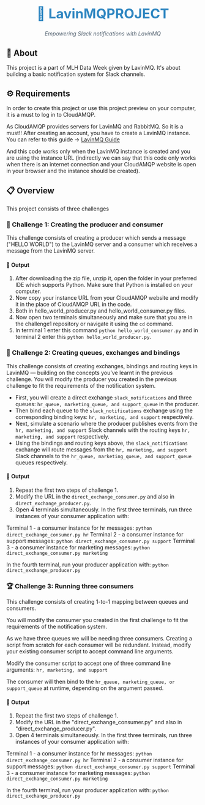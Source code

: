<div align="center">
  <h1 style="color: #2E86C1; font-size: 2.5em;">🚀 LavinMQPROJECT</h1>
  <p style="font-style: italic; color: #566573;">Empowering Slack notifications with LavinMQ</p>
</div>

## 📝 About
This project is a part of MLH Data Week given by LavinMQ. It's about building a basic notification system for Slack channels.

## ⚙️ Requirements
In order to create this project or use this project preview on your computer, it is a must to log in to CloudAMQP.

As CloudAMQP provides servers for LavinMQ and RabbitMQ. So it is a must!!
After creating an account, you have to create a LavinMQ instance. You can refer to this guide -> [LavinMQ Guide](https://hackp.ac/ghwdata24-lavinmq-guide2)

And this code works only when the LavinMQ instance is created and you are using the instance URL (indirectly we can say that this code only works when there is an internet connection and your CloudAMQP website is open in your browser and the instance should be created).

## 📋 Overview
This project consists of three challenges

### 🎯 Challenge 1: Creating the producer and consumer
This challenge consists of creating a producer which sends a message ("HELLO WORLD") to the LavinMQ server and a consumer which receives a message from the LavinMQ server.
#### 📄 Output
1. After downloading the zip file, unzip it, open the folder in your preferred IDE which supports Python. Make sure that Python is installed on your computer.
2. Now copy your instance URL from your CloudAMQP website and modify it in the place of CloudAMQP URL in the code.
3. Both in hello_world_producer.py and hello_world_consumer.py files. 
4. Now open two terminals simultaneously and make sure that you are in the challenge1 repository or navigate it using the `cd` command.
5. In terminal 1 enter this command `python hello_world_consumer.py` and in terminal 2 enter this `python hello_world_producer.py`. 
    
### 🚧 Challenge 2: Creating queues, exchanges and bindings
This challenge consists of creating exchanges, bindings and routing keys in LavinMQ — building on the concepts you’ve learnt in the previous challenge.
You will modify the producer you created in the previous challenge to fit the requirements of the notification system.
- First, you will create a direct exchange `slack_notifications` and three queues: `hr_queue, marketing_queue, and support_queue` in the producer.
- Then bind each queue to the `slack_notifications` exchange using the corresponding binding keys: `hr, marketing, and support` respectively.
- Next, simulate a scenario where the producer publishes events from the `hr, marketing, and support` Slack channels with the routing keys `hr, marketing, and support` respectively.
- Using the bindings and routing keys above, the `slack_notifications` exchange will route messages from the `hr, marketing, and support` Slack channels to the `hr_queue, marketing_queue, and support_queue` queues respectively.
#### 📄 Output
1. Repeat the first two steps of challenge 1.
2. Modify the URL in the `direct_exchange_consumer.py` and also in `direct_exchange_producer.py`.
3. Open 4 terminals simultaneously. In the first three terminals, run three instances of your consumer application with:

Terminal 1 - a consumer instance for hr messages: `python direct_exchange_consumer.py hr`
Terminal 2 - a consumer instance for support messages: `python direct_exchange_consumer.py support`
Terminal 3 - a consumer instance for marketing messages: `python direct_exchange_consumer.py marketing`

In the fourth terminal, run your producer application with: `python direct_exchange_producer.py`

### 🏆 Challenge 3: Running three consumers
This challenge consists of creating 1-to-1 mapping between queues and consumers.

You will modify the consumer you created in the first challenge to fit the requirements of the notification system.

As we have three queues we will be needing three consumers. Creating a script from scratch for each consumer will be redundant. Instead, modify your existing consumer script to accept command line arguments.

Modify the consumer script to accept one of three command line arguments: `hr, marketing, and support`

The consumer will then bind to the `hr_queue, marketing_queue, or support_queue` at runtime, depending on the argument passed.
#### 📄 Output
1. Repeat the first two steps of challenge 1.
2. Modify the URL in the "direct_exchange_consumer.py" and also in "direct_exchange_producer.py".
3. Open 4 terminals simultaneously. In the first three terminals, run three instances of your consumer application with:

Terminal 1 - a consumer instance for hr messages: `python direct_exchange_consumer.py hr`
Terminal 2 - a consumer instance for support messages: `python direct_exchange_consumer.py support`
Terminal 3 - a consumer instance for marketing messages: `python direct_exchange_consumer.py marketing`

In the fourth terminal, run your producer application with: `python direct_exchange_producer.py`

</div>
